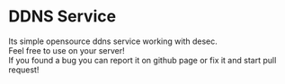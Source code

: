 # DDNS Service
Its simple opensource ddns service working with desec. <br>
Feel free to use on your server! <br>
If you found a bug you can report it on github page or fix it and start pull request!
